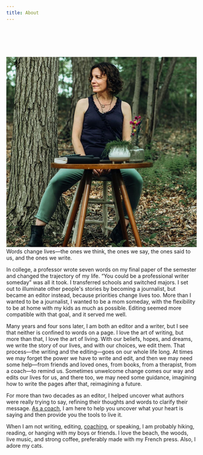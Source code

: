 ```yaml
---
title: About
---
```

# ​​

![](nina-bio.jpg "#position=relative;float=right;width=50%;margin=0 0 20px 20px;")
Words change lives—the ones we think, the ones we say, the ones said to us, and the ones we write.

In college, a professor wrote seven words on my final paper of the semester and changed the trajectory of my life. “You could be a professional writer someday” was all it took. I transferred schools and switched majors. I set out to illuminate other people's stories by becoming a journalist, but became an editor instead, because priorities change lives too. More than I wanted to be a journalist, I wanted to be a mom someday, with the flexibility to be at home with my kids as much as possible. Editing seemed more compatible with that goal, and it served me well.

Many years and four sons later, I am both an editor and a writer, but I see that neither is confined to words on a page. I love the art of writing, but more than that, I love the art of living. With our beliefs, hopes, and dreams, we write the story of our lives, and with our choices, we edit them. That process—the writing and the editing—goes on our whole life long. At times we may forget the power we have to write and edit, and then we may need some help—from friends and loved ones, from books, from a therapist, from a coach—to remind us. Sometimes unwelcome change comes our way and edits our lives for us, and there too, we may need some guidance, imagining how to write the pages after that, reimagining a future.

For more than two decades as an editor, I helped uncover what authors were really trying to say, refining their thoughts and words to clarify their message. [As a coach](/coaching), I am here to help you uncover what your heart is saying and then provide you the tools to live it.

When I am not writing, editing, [coaching](/coaching), or speaking, I am probably hiking, reading, or hanging with my boys or friends. I love the beach, the woods, live music, and strong coffee, preferably made with my French press. Also, I adore my cats.